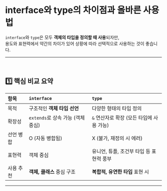 # interface와 type의 차이점과 올바른 사용법
`interface`와 `type`은 모두 **객체의 타입을 정의할 때 사용**되자만,  
용도와 표현력에서 약간의 차이가 있어 상황에 따라 선택적으로 사용하는 것이 좋습니다.

---
<br>

## 1️⃣ 핵심 비교 요약
|항목|`interface`|`type`|
|:----|:----|:----|
|목적| 구조적인 **객체 타입 선언**|다양한 형태의 타입 정의|
|확장성|`extends`로 상속 가능 (객체 중심)|`&` 연산자로 확장 (모든 타입에 사용 가능)|
|선언 병합| O (자동 병합됨) | X (불가, 재정의 시 에러)|
|표현력|객체 중심|유니언, 튜플, 조건부 타입 등 표현력 풍부|
|사용 추천|**객체, 클래스** 중심 구조|**복합적, 유연한 타입** 표현 시|

---
<br>
